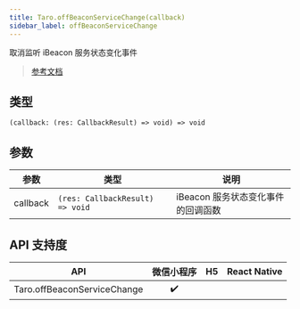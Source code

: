 ```yaml
---
title: Taro.offBeaconServiceChange(callback)
sidebar_label: offBeaconServiceChange
---
```


取消监听 iBeacon 服务状态变化事件

> [参考文档](https://developers.weixin.qq.com/miniprogram/dev/api/device/ibeacon/wx.offBeaconServiceChange.html)

## 类型

```tsx
(callback: (res: CallbackResult) => void) => void
```

## 参数

| 参数 | 类型 | 说明 |
| --- | --- | --- |
| callback | `(res: CallbackResult) => void` | iBeacon 服务状态变化事件的回调函数 |

## API 支持度

| API | 微信小程序 | H5 | React Native |
| :---: | :---: | :---: | :---: |
| Taro.offBeaconServiceChange | ✔️ |  |  |
